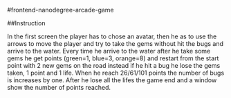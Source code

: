 #frontend-nanodegree-arcade-game

##Instruction

In the first screen the player has to chose an avatar, then he as to use the arrows to move the player and try to take the gems without hit the bugs and arrive to the water. Every time he arrive to the water after he take some gems he get points (green=1, blue=3, orange=8) and restart from the start point with 2 new gems on the road instead if he hit a bug he lose the gems taken, 1 point and 1 life. When he reach 26/61/101 points the number of bugs is increases by one. After he lose all the lifes the game end and a window show the number of points reached.

